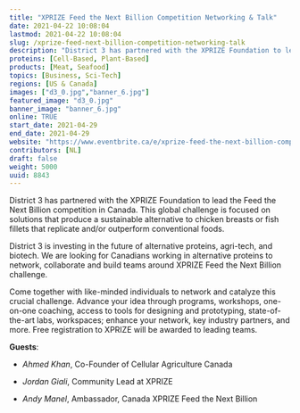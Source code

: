 ```yaml
---
title: "XPRIZE Feed the Next Billion Competition Networking & Talk"
date: 2021-04-22 10:08:04
lastmod: 2021-04-22 10:08:04
slug: /xprize-feed-next-billion-competition-networking-talk
description: "District 3 has partnered with the XPRIZE Foundation to lead the Feed the Next Billion competition in Canada. This global challenge is focused on solutions that produce a sustainable alternative to chicken breasts or fish fillets that replicate and/or outperform conventional foods.District 3 is investing in the future of alternative proteins, agri-tech, and biotech. We are looking for Canadians working in alternative proteins to network, collaborate and build teams around XPRIZE Feed the Next Billion challenge."
proteins: [Cell-Based, Plant-Based]
products: [Meat, Seafood]
topics: [Business, Sci-Tech]
regions: [US & Canada]
images: ["d3_0.jpg","banner_6.jpg"]
featured_image: "d3_0.jpg"
banner_image: "banner_6.jpg"
online: TRUE
start_date: 2021-04-29
end_date: 2021-04-29
website: "https://www.eventbrite.ca/e/xprize-feed-the-next-billion-competition-networking-talk-tickets-151109046225"
contributors: [NL]
draft: false
weight: 5000
uuid: 8843
---
```

<p>District 3 has partnered with the XPRIZE Foundation to lead the Feed the Next Billion competition in Canada. This global challenge is focused on solutions that produce a sustainable alternative to chicken breasts or fish fillets that replicate and/or outperform conventional foods.</p>
<p>District 3 is investing in the future of alternative proteins, agri-tech, and biotech. We are looking for Canadians working in alternative proteins to network, collaborate and build teams around XPRIZE Feed the Next Billion challenge.</p>
<p>Come together with like-minded individuals to network and catalyze this crucial challenge. Advance your idea through programs, workshops, one-on-one coaching, access to tools for designing and prototyping, state-of-the-art labs, workspaces; enhance your network, key industry partners, and more. Free registration to XPRIZE will be awarded to leading teams.</p>
<p><strong>Guests</strong>:</p>
<ul>
<li>
<p><em>Ahmed Khan</em>, Co-Founder of Cellular Agriculture Canada</p>
</li>
<li>
<p><em>Jordan Giali</em>, Community Lead at XPRIZE</p>
</li>
<li>
<p><em>Andy Manel</em>, Ambassador, Canada XPRIZE Feed the Next Billion</p>
</li>
</ul>
